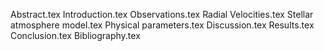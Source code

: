 Abstract.tex
Introduction.tex
Observations.tex
Radial Velocities.tex
Stellar atmosphere model.tex
Physical parameters.tex
Discussion.tex
Results.tex
Conclusion.tex
Bibliography.tex